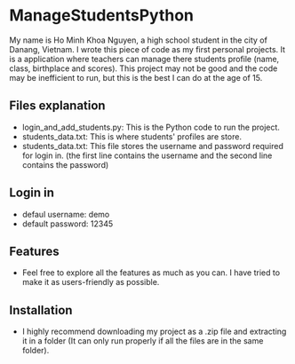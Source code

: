 
# ManageStudentsPython
My name is Ho Minh Khoa Nguyen, a high school student in the city of Danang, Vietnam.
I wrote this piece of code as my first personal projects. It is a application where teachers can manage there students profile (name, class, birthplace and scores). This project may not be good and the code may be inefficient to run, but this is the best I can do at the age of 15.


## Files explanation

- login_and_add_students.py: This is the Python code to run the project.
- students_data.txt: This is where students' profiles are store.
- students_data.txt: This file stores the username and password required for login in. (the first line contains the username and the second line contains the password)

## Login in

- defaul username: demo
- default password: 12345


## Features

- Feel free to explore all the features as much as you can. I have tried to make it as users-friendly as possible.


## Installation

- I highly recommend downloading my project as a .zip file and extracting it in a folder (It can only run properly if all the files are in the same folder).
    
